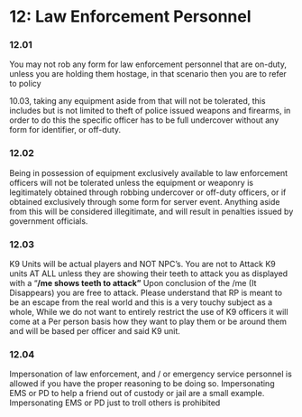 # 12: Law Enforcement Personnel

### 12.01 <a href="#qzekq72hbhv2" id="qzekq72hbhv2"></a>

You may not rob any form for law enforcement personnel that are on-duty, unless you are holding them hostage, in that scenario then you are to refer to policy

10.03, taking any equipment aside from that will not be tolerated, this includes but is not limited to theft of police issued weapons and firearms, in order to do this the specific officer has to be full undercover without any form for identifier, or off-duty.

### 12.02 <a href="#e3p7d5jgackl" id="e3p7d5jgackl"></a>

Being in possession of equipment exclusively available to law enforcement officers will not be tolerated unless the equipment or weaponry is legitimately obtained through robbing undercover or off-duty officers, or if obtained exclusively through some form for server event. Anything aside from this will be considered illegitimate, and will result in penalties issued by government officials.

### 12.03 <a href="#yg0n08nhuc6k" id="yg0n08nhuc6k"></a>

K9 Units will be actual players and NOT NPC’s. You are not to Attack K9 units AT ALL unless they are showing their teeth to attack you as displayed with a “**/me shows teeth to attack”** Upon conclusion of the /me (It Disappears) you are free to attack. Please understand that RP is meant to be an escape from the real world and this is a very touchy subject as a whole, While we do not want to entirely restrict the use of K9 officers it will come at a Per person basis how they want to play them or be around them and will be based per officer and said K9 unit.

### 12.04

Impersonation of law enforcement, and / or emergency service personnel is allowed if you have the proper reasoning to be doing so. Impersonating EMS or PD to help a friend out of custody or jail are a small example. Impersonating EMS or PD just to troll others is prohibited
